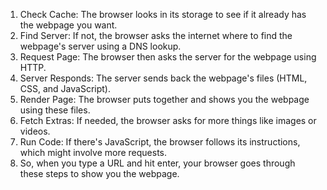 1. Check Cache: The browser looks in its storage to see if it already has the webpage you want.
2. Find Server: If not, the browser asks the internet where to find the webpage's server using a DNS lookup.
3. Request Page: The browser then asks the server for the webpage using HTTP.
4. Server Responds: The server sends back the webpage's files (HTML, CSS, and JavaScript).
5. Render Page: The browser puts together and shows you the webpage using these files.
6. Fetch Extras: If needed, the browser asks for more things like images or videos.
7. Run Code: If there's JavaScript, the browser follows its instructions, which might involve more requests.
8. So, when you type a URL and hit enter, your browser goes through these steps to show you the webpage.